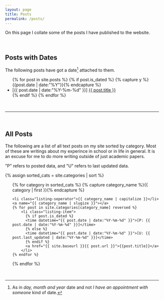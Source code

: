 ```yaml
---
layout: page
title: Posts
permalink: /posts/
---
```


On this page I collate some of the posts I have published to the website.

<br>

## Posts with Dates

The following posts have got a date[^1] attached to them.

<ul class="listing">
<!-- <li class="listing-seperator">Posts with Dates</li> -->
{% for post in site.posts %}
  {% if post.is_dated %}
    {% capture y %}{{post.date | date:"%Y"}}{% endcapture %}
    <li class="listing-item">
      <time datetime="{{ post.date | date:"%Y-%m-%d" }}">[{{ post.date | date:"%Y-%m-%d" }}]</time>
      <a href="{{ post.url }}" title="{{ post.title }}">{{ post.title }}</a>
    </li>
  {% endif %}
{% endfor %}

<!-- <li class="listing-seperator">Undated</li>
{% for post in site.posts reversed %}
  {% if post.is_dated != true %}
    <li class="listing-item">
      <a href="{{ post.url }}" title="{{ post.title }}">{{ post.title }}</a>
    </li>
  {% endif %}
{% endfor %} -->
</ul>

<br>

---

<br>

## All Posts

The following are a list of all text posts on my site sorted by category. Most of these are writings about my experince in school or in life in general. It is an excuse for me to do more writing outside of just academic papers.

"P" refers to posted data, and "U" refers to last updated data.

{% assign sorted_cats = site.categories | sort %}
<ul class="listing">
{% for category in sorted_cats %}
    {% capture category_name %}{{ category | first }}{% endcapture %}
    
    <li class="listing-seperator">{{ category_name | capitalize }}</li>
    <a name="{{ category_name | slugize }}"></a>
    {% for post in site.categories[category_name] reversed %}
        <li class="listing-item">
          {% if post.is_dated %}
          <time datetime="{{ post.date | date:"%Y-%m-%d" }}">[P: {{ post.date | date:"%Y-%m-%d" }}]</time>
          {% else %}
          <time datetime="{{ post.date | date:"%Y-%m-%d" }}">[U: {{ post.last_updated | date:"%Y-%m-%d" }}]</time>
          {% endif %}
          <a href="{{ site.baseurl }}{{ post.url }}">{{post.title}}</a>
        </li>
    {% endfor %}
{% endfor %}
</ul>

<br>

[^1]: As in _day, month and year_ date and not _I have an appointment with someone_ kind of date.
